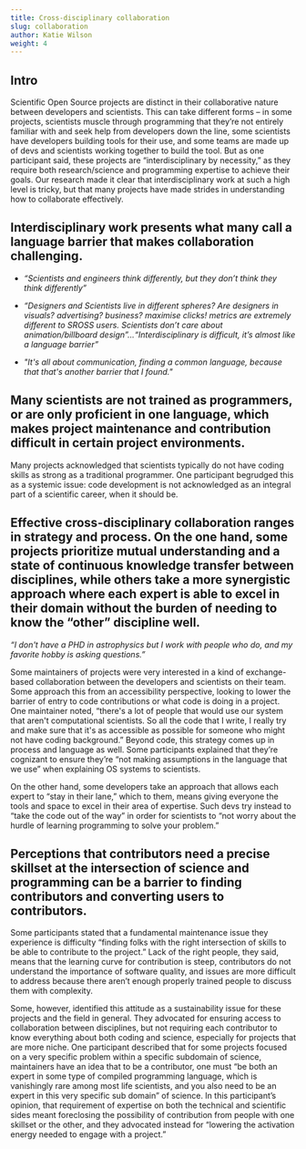```yaml
---
title: Cross-disciplinary collaboration
slug: collaboration
author: Katie Wilson
weight: 4
---
```

## Intro

Scientific Open Source projects are distinct in their collaborative nature between developers and scientists. This can take different forms – in some projects, scientists muscle through programming that they’re not entirely familiar with and seek help from developers down the line, some scientists have developers building tools for their use, and some teams are made up of devs and scientists working together to build the tool. But as one participant said, these projects are “interdisciplinary by necessity,” as they require both research/science and programming expertise to achieve their goals. Our research made it clear that interdisciplinary work at such a high level is tricky, but that many projects have made strides in understanding how to collaborate effectively.  



## Interdisciplinary work presents what many call a language barrier that makes collaboration challenging.

* _“Scientists and engineers think differently, but they don’t think they think differently”_

* _“Designers and Scientists live in different spheres? Are designers in visuals? advertising? business? maximise clicks! metrics are extremely different to SROSS users. Scientists don’t care about animation/billboard design”…“Interdisciplinary is difficult, it’s almost like a language barrier”_

* _"It's all about communication, finding a common language, because that that's another barrier that I found."_

## Many scientists are not trained as programmers, or are only proficient in one language, which makes project maintenance and contribution difficult in certain project environments.

Many projects acknowledged that scientists typically do not have coding skills as strong as a traditional programmer. One participant begrudged this as a systemic issue: code development is not acknowledged as an integral part of a scientific career, when it should be.

## Effective cross-disciplinary collaboration ranges in strategy and process. On the one hand, some projects prioritize mutual understanding and a state of continuous knowledge transfer between disciplines, while others take a more synergistic approach where each expert is able to excel in their domain without the burden of needing to know the “other” discipline well.

_“I don't have a PHD in astrophysics but I work with people who do, and my favorite hobby is asking questions.”_

Some maintainers of projects were very interested in a kind of exchange-based collaboration between the developers and scientists on their team. Some approach this from an accessibility perspective, looking to lower the barrier of entry to code contributions or what code is doing in a project. One maintainer noted, “there's a lot of people that would use our system that aren't computational scientists. So all the code that I write, I really try and make sure that it's as accessible as possible for someone who might not have coding background.” Beyond code, this strategy comes up in process and language as well. Some participants explained that they’re cognizant to ensure they’re “not making assumptions in the language that we use” when explaining OS systems to scientists. 

On the other hand, some developers take an approach that allows each expert to “stay in their lane,” which to them, means giving everyone the tools and space to excel in their area of expertise. Such devs try instead to “take the code out of the way” in order for scientists to “not worry about the hurdle of learning programming to solve your problem.” 

## Perceptions that contributors need a precise skillset at the intersection of science and programming can be a barrier to finding contributors and converting users to contributors. 

Some participants stated that a fundamental maintenance issue they experience is difficulty “finding folks with the right intersection of skills to be able to contribute to the project.” Lack of the right people, they said, means that the learning curve for contribution is steep, contributors do not understand the importance of software quality, and issues are more difficult to address because there aren’t enough properly trained people to discuss them with complexity. 

Some, however, identified this attitude as a sustainability issue for these projects and the field in general. They advocated for ensuring access to collaboration between disciplines, but not requiring each contributor to know everything about both coding and science, especially for projects that are more niche. One participant described that for some projects focused on a very specific problem within a specific subdomain of science, maintainers have an idea that to be a contributor, one must “be both an expert in some type of compiled programming language, which is vanishingly rare among most life scientists, and you also need to be an expert in this very specific sub domain” of science. In this participant’s opinion, that requirement of expertise on both the technical and scientific sides meant foreclosing the possibility of contribution from people with one skillset or the other, and they advocated instead for “lowering the activation energy needed to engage with a project.”
